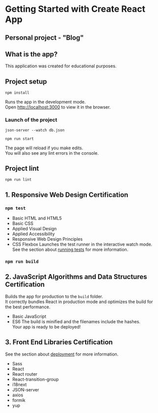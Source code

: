 # Getting Started with Create React App

## Personal project - "Blog"

## What is the app?
This application was created for educational purposes.

## Project setup
```
npm install
```
Runs the app in the development mode.\
Open [http://localhost:3000](http://localhost:3000) to view it in the browser.

### Launch of the project
```
json-server --watch db.json
```

```
npm run start
```
The page will reload if you make edits.\
You will also see any lint errors in the console.
## Project lint
```
npm run lint
```

## 1. Responsive Web Design Certification
### `npm test`

-   Basic HTML and HTML5
-   Basic CSS
-   Applied Visual Design
-   Applied Accessibility
-   Responsive Web Design Principles
-   CSS Flexbox
Launches the test runner in the interactive watch mode.\
See the section about [running tests](https://facebook.github.io/create-react-app/docs/running-tests) for more information.

### `npm run build`

## 2. JavaScript Algorithms and Data Structures Certification
Builds the app for production to the `build` folder.\
It correctly bundles React in production mode and optimizes the build for the best performance.

-   Basic JavaScript
-   ES6
The build is minified and the filenames include the hashes.\
Your app is ready to be deployed!

## 3. Front End Libraries Certification
See the section about [deployment](https://facebook.github.io/create-react-app/docs/deployment) for more information.

-   Sass
-   React
-   React router
-   React-transition-group
-   i18next
-   JSON-server
-   axios
-   formik
-   yup

